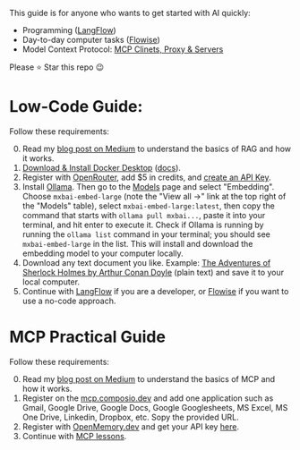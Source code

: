 This guide is for anyone who wants to get started with AI quickly:
- Programming ([LangFlow](langflow/))
- Day-to-day computer tasks ([Flowise](flowise-app/))
- Model Context Protocol: [MCP Clinets, Proxy & Servers](mcp/)

Please ⭐️ Star this repo 😉

# Low-Code Guide:
Follow these requirements:

0. Read my [blog post on Medium](https://medium.com/@qdrddr/1a3393e0c3c9) to understand the basics of RAG and how it works.
1. [Download & Install Docker Desktop](https://www.docker.com/products/docker-desktop/) ([docs](https://docs.docker.com/get-started/get-docker/)).
2. Register with [OpenRouter](https://openrouter.ai/settings/credits), add $5 in credits, and [create an API Key](https://openrouter.ai/settings/keys).
3. Install [Ollama](https://ollama.com/download). Then go to the [Models](https://ollama.com/search) page and select "Embedding". Choose `mxbai-embed-large` (note the "View all →" link at the top right of the "Models" table), select `mxbai-embed-large:latest`, then copy the command that starts with `ollama pull mxbai...`, paste it into your terminal, and hit enter to execute it. Check if Ollama is running by running the `ollama list` command in your terminal; you should see `mxbai-embed-large` in the list. This will install and download the embedding model to your computer locally.
4. Download any text document you like. Example: [The Adventures of Sherlock Holmes by Arthur Conan Doyle](pg1661.txt) (plain text) and save it to your local computer.
5. Continue with [LangFlow](langflow/) if you are a developer, or [Flowise](flowise-app/) if you want to use a no-code approach.


# MCP Practical Guide
Follow these requirements:

0. Read my [blog post on Medium](https://medium.com/@qdrddr/0c02f3915867) to understand the basics of MCP and how it works.
1. Register on the [mcp.composio.dev](https://mcp.composio.dev/dashboard) and add one application such as Gmail, Google Drive, Google Docs, Google Googlesheets, MS Excel, MS One Drive, Linkedin, Dropbox, etc. Sopy the provided URL.
2. Register with [OpenMemory.dev](https://openmemory.dev/) and get your API key [here](https://app.openmemory.dev/dashboard).
3. Continue with [MCP lessons](mcp/).
